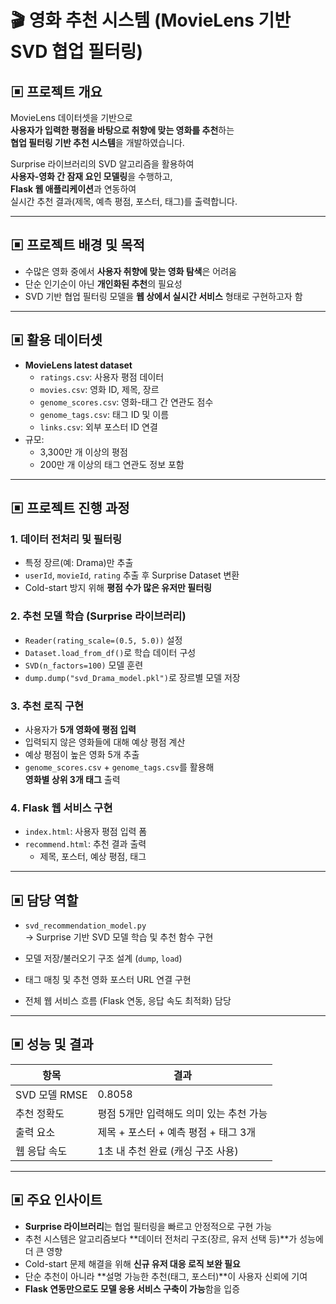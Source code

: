 # 🎬 영화 추천 시스템 (MovieLens 기반 SVD 협업 필터링)

## ▣ 프로젝트 개요

MovieLens 데이터셋을 기반으로  
**사용자가 입력한 평점을 바탕으로 취향에 맞는 영화를 추천**하는  
**협업 필터링 기반 추천 시스템**을 개발하였습니다.  

Surprise 라이브러리의 SVD 알고리즘을 활용하여  
**사용자-영화 간 잠재 요인 모델링**을 수행하고,  
**Flask 웹 애플리케이션**과 연동하여  
실시간 추천 결과(제목, 예측 평점, 포스터, 태그)를 출력합니다.

---

## ▣ 프로젝트 배경 및 목적

- 수많은 영화 중에서 **사용자 취향에 맞는 영화 탐색**은 어려움  
- 단순 인기순이 아닌 **개인화된 추천**의 필요성  
- SVD 기반 협업 필터링 모델을 **웹 상에서 실시간 서비스** 형태로 구현하고자 함

---

## ▣ 활용 데이터셋

- **MovieLens latest dataset**
  - `ratings.csv`: 사용자 평점 데이터  
  - `movies.csv`: 영화 ID, 제목, 장르  
  - `genome_scores.csv`: 영화-태그 간 연관도 점수  
  - `genome_tags.csv`: 태그 ID 및 이름  
  - `links.csv`: 외부 포스터 ID 연결  
- 규모:  
  - 3,300만 개 이상의 평점  
  - 200만 개 이상의 태그 연관도 정보 포함

---

## ▣ 프로젝트 진행 과정

### 1. 데이터 전처리 및 필터링
- 특정 장르(예: Drama)만 추출  
- `userId`, `movieId`, `rating` 추출 후 Surprise Dataset 변환  
- Cold-start 방지 위해 **평점 수가 많은 유저만 필터링**

### 2. 추천 모델 학습 (Surprise 라이브러리)
- `Reader(rating_scale=(0.5, 5.0))` 설정  
- `Dataset.load_from_df()`로 학습 데이터 구성  
- `SVD(n_factors=100)` 모델 훈련  
- `dump.dump("svd_Drama_model.pkl")`로 장르별 모델 저장

### 3. 추천 로직 구현
- 사용자가 **5개 영화에 평점 입력**  
- 입력되지 않은 영화들에 대해 예상 평점 계산  
- 예상 평점이 높은 영화 5개 추출  
- `genome_scores.csv` + `genome_tags.csv`를 활용해  
  **영화별 상위 3개 태그** 출력

### 4. Flask 웹 서비스 구현
- `index.html`: 사용자 평점 입력 폼  
- `recommend.html`: 추천 결과 출력  
  - 제목, 포스터, 예상 평점, 태그

---

## ▣ 담당 역할

- `svd_recommendation_model.py`  
  → Surprise 기반 SVD 모델 학습 및 추천 함수 구현

- 모델 저장/불러오기 구조 설계 (`dump`, `load`)  
- 태그 매칭 및 추천 영화 포스터 URL 연결 구현  
- 전체 웹 서비스 흐름 (Flask 연동, 응답 속도 최적화) 담당

---

## ▣ 성능 및 결과

| 항목                | 결과                  |
|---------------------|-----------------------|
| SVD 모델 RMSE       | 0.8058                |
| 추천 정확도         | 평점 5개만 입력해도 의미 있는 추천 가능 |
| 출력 요소           | 제목 + 포스터 + 예측 평점 + 태그 3개 |
| 웹 응답 속도        | 1초 내 추천 완료 (캐싱 구조 사용) |

---

## ▣ 주요 인사이트

- **Surprise 라이브러리**는 협업 필터링을 빠르고 안정적으로 구현 가능  
- 추천 시스템은 알고리즘보다 **데이터 전처리 구조(장르, 유저 선택 등)**가 성능에 더 큰 영향  
- Cold-start 문제 해결을 위해 **신규 유저 대응 로직 보완 필요**  
- 단순 추천이 아니라 **설명 가능한 추천(태그, 포스터)**이 사용자 신뢰에 기여  
- **Flask 연동만으로도 모델 응용 서비스 구축이 가능**함을 입증
